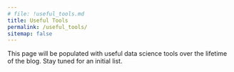 ```yaml
---
# file: !useful_tools.md
title: Useful Tools
permalink: /useful_tools/
sitemap: false
---
```

This page will be populated with useful data science tools over the lifetime of the blog. Stay tuned for an initial list.

